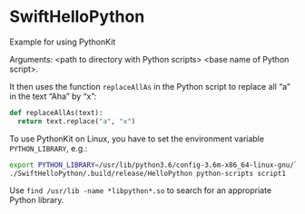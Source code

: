 # SwiftHelloPython

Example for using PythonKit

Arguments: \<path to directory with Python scripts> \<base name of Python script>.

It then uses the function `replaceAllAs` in the Python script to replace all “a” in the text “Aha” by “x”:

```Python
def replaceAllAs(text):
  return text.replace("a", "x")
```

To use PythonKit on Linux, you have to set the environment variable `PYTHON_LIBRARY`, e.g.:

```bash
export PYTHON_LIBRARY=/usr/lib/python3.6/config-3.6m-x86_64-linux-gnu/libpython3.6.so
./SwiftHelloPython/.build/release/HelloPython python-scripts script1
```

Use `find /usr/lib -name *libpython*.so` to search for an appropriate Python library.
